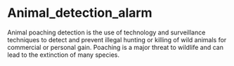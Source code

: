 # Animal_detection_alarm
Animal poaching detection is the use of technology and surveillance techniques to detect and prevent illegal hunting or killing of wild animals for commercial or personal gain. Poaching is a major threat to wildlife and can lead to the extinction of many species.
